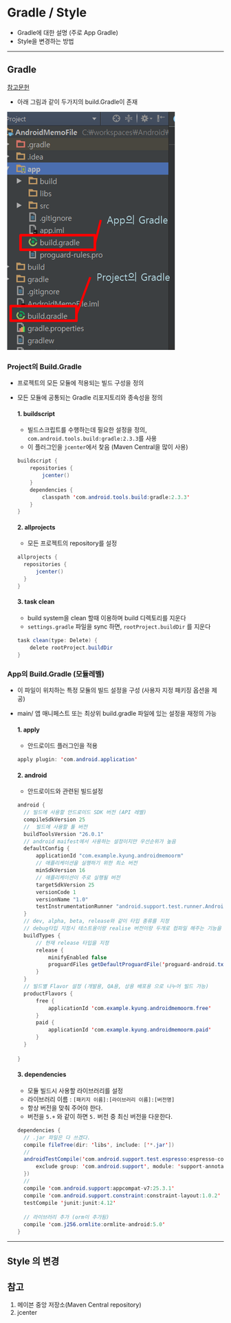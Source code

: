 # Gradle / Style
- Gradle에 대한 설명 (주로 App Gradle)
- Style을 변경하는 방법

---

## Gradle
[참고문헌](https://developer.android.com/studio/build/index.html?hl=ko)
- 아래 그림과 같이 두가지의 build.Gradle이 존재

![](https://github.com/Lee-KyungSeok/Study/blob/master/Android/Contents/Gradle%2CStyle/picture/gradle1.png)

### Project의 Build.Gradle
- 프로젝트의 모든 모듈에 적용되는 빌드 구성을 정의
- 모든 모듈에 공통되는 Gradle 리포지토리와 종속성을 정의

  #### 1. buildscript
  - 빌드스크립트를 수행하는데 필요한 설정을 정의, `com.android.tools.build:gradle:2.3.3`를 사용
  - 이 플러그인을 `jcenter`에서 찾음 (Maven Central을 많이 사용)
  ```java
  buildscript {
      repositories {
          jcenter()
      }
      dependencies {
          classpath 'com.android.tools.build:gradle:2.3.3'
      }
  }
  ```

  #### 2. allprojects
  - 모든 프로젝트의 repository를 설정
  ```java
  allprojects {
    repositories {
        jcenter()
    }
  }
  ```

  #### 3. task clean
  - build system을 clean 할때 이용하며 build 디렉토리를 지운다
  - `settings.gradle` 파일을 sync 하면, `rootProject.buildDir` 를 지운다
  ```java
  task clean(type: Delete) {
      delete rootProject.buildDir
  }
  ```

### App의 Build.Gradle (모듈레벨)
- 이 파일이 위치하는 특정 모듈의 빌드 설정을 구성 (사용자 지정 패키징 옵션을 제공)
- main/ 앱 매니페스트 또는 최상위 build.gradle 파일에 있는 설정을 재정의 가능

  #### 1. apply
  -  안드로이드 플러그인을 적용
  ```java
  apply plugin: 'com.android.application'
  ```

  #### 2. android
  - 안드로이드와 관련된 빌드설정
  ```java
  android {
    // 빌드에 사용할 안드로이드 SDK 버전 (API 레벨)
    compileSdkVersion 25
    //  빌드에 사용할 툴 버전
    buildToolsVersion "26.0.1"
    // android maifest에서 사용하는 설정이지만 우선순위가 높음
    defaultConfig {
        applicationId "com.example.kyung.androidmemoorm"
        // 애플리케이션을 실행하기 위한 최소 버전
        minSdkVersion 16
        // 애플리케이션이 주로 실행될 버전
        targetSdkVersion 25
        versionCode 1
        versionName "1.0"
        testInstrumentationRunner "android.support.test.runner.AndroidJUnitRunner"
    }
    // dev, alpha, beta, release와 같이 타입 종류를 지정
    // debug타입 지정시 테스트용이랑 realise 버전이랑 두개로 컴파일 해주는 기능을 지니게 된다.
    buildTypes {
        // 현재 release 타입을 지정
        release {
            minifyEnabled false
            proguardFiles getDefaultProguardFile('proguard-android.txt'), 'proguard-rules.pro'
        }
    }
    // 빌드별 Flavor 설정 (개발용, QA용, 상용 배포용 으로 나누어 빌드 가능)
    productFlavors {
        free {
            applicationId 'com.example.kyung.androidmemoorm.free'
        }
        paid {
            applicationId 'com.example.kyung.androidmemoorm.paid'
        }
    }

  }
  ```

  #### 3. dependencies
  - 모듈 빌드시 사용할 라이브러리를 설정
  - 라이브러리 이름 : `[패키지 이름]:[라이브러리 이름]:[버전명]`
  - 항상 버전을 맞춰 주어야 한다.
  - 버전을 `5.+` 와 같이 하면 `5.` 버전 중 최신 버전을 다운한다.
  ```java
  dependencies {
    // .jar 파일은 다 쓰겠다.
    compile fileTree(dir: 'libs', include: ['*.jar'])
    //
    androidTestCompile('com.android.support.test.espresso:espresso-core:2.2.2', {
        exclude group: 'com.android.support', module: 'support-annotations'
    })
    //
    compile 'com.android.support:appcompat-v7:25.3.1'
    compile 'com.android.support.constraint:constraint-layout:1.0.2'
    testCompile 'junit:junit:4.12'

    // 라이브러리 추가 (orm이 추가됨)
    compile 'com.j256.ormlite:ormlite-android:5.0'
  }
  ```

---

## Style 의 변경



## 참고
1. 메이븐 중앙 저장소(Maven Central repository)
2. jcenter
